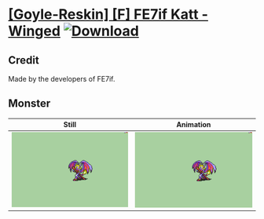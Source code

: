 # [\[Goyle-Reskin\] \[F\] FE7if Katt - Winged](./) [![Download](https://img.shields.io/badge/Download--red?style=social&logo=github)](https://minhaskamal.github.io/DownGit/#/home?url=https://github.com/Klokinator/FE-Repo/tree/main/Battle%20Animations%2FMonsters%20-%20Basic%20Types%2F%5BGoyle-Reskin%5D%20%5BF%5D%20FE7if%20Katt%20-%20Winged%2F8.%20Monster)

## Credit

Made by the developers of FE7if.

## Monster

| Still | Animation |
| :---: | :-------: |
| ![Monster still](./Monster_000.png) | ![Monster animation](./Monster.gif) |
